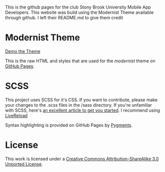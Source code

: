 This is the github pages for the club Stony Brook University Mobile App Developers. This website was build using the Modernist Theme available through github. I left their README.md to give them credit

# Modernist Theme

[Demo the Theme](http://orderedlist.github.com/modernist/)

This is the raw HTML and styles that are used for the *modernist* theme on [GitHub Pages](http://pages.github.com/).

# SCSS

This project uses SCSS for it's CSS. If you want to contribute, please make your changes to the .scss files in the /sass directory. If you're unfamiliar with SCSS, here's [an excellent article to get you started](http://www.alistapart.com/articles/getting-started-with-sass/). I recommend using [LiveReload](http://livereload.com)

Syntax highlighting is provided on GitHub Pages by [Pygments](http://pygments.org).

# License

This work is licensed under a [Creative Commons Attribution-ShareAlike 3.0 Unported License](http://creativecommons.org/licenses/by-sa/3.0/).

